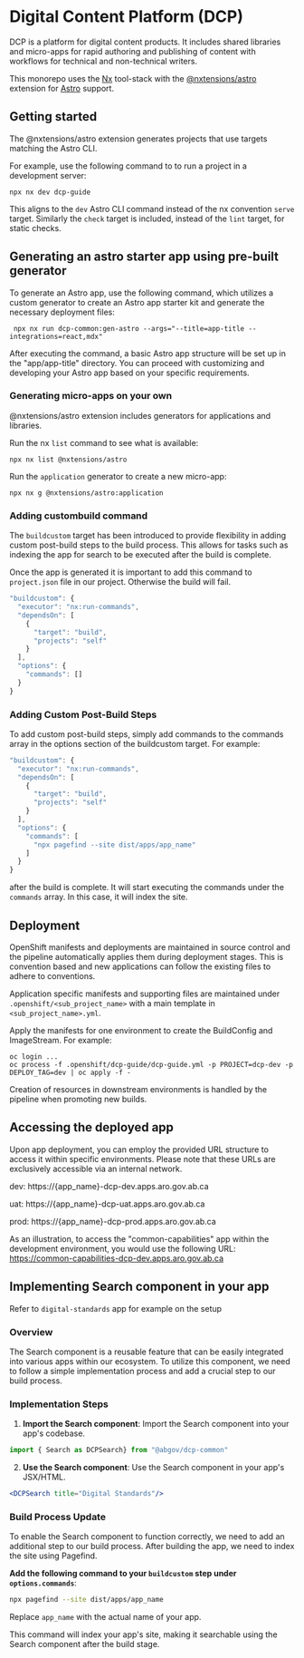 # Digital Content Platform (DCP)

DCP is a platform for digital content products. It includes shared libraries and micro-apps for rapid authoring and publishing of content with workflows for technical and non-technical writers.

This monorepo uses the [Nx](https://nx.dev) tool-stack with the [@nxtensions/astro](https://github.com/nxtensions/nxtensions) extension for [Astro](https://astro.build/) support.


## Getting started
The @nxtensions/astro extension generates projects that use targets matching the Astro CLI.

For example, use the following command to to run a project in a development server:
```
npx nx dev dcp-guide
```

This aligns to the `dev` Astro CLI command instead of the nx convention `serve` target. Similarly the `check` target is included, instead of the `lint` target, for static checks.

## Generating an astro starter app using pre-built generator

To generate an Astro app, use the following command, which utilizes a custom generator to create an Astro app starter kit and generate the necessary deployment files:

```
 npx nx run dcp-common:gen-astro --args="--title=app-title --integrations=react,mdx"
 ```
 
After executing the command, a basic Astro app structure will be set up in the "app/app-title" directory. You can proceed with customizing and developing your Astro app based on your specific requirements.

### Generating micro-apps on your own
@nxtensions/astro extension includes generators for applications and libraries.

Run the nx `list` command to see what is available:
```
npx nx list @nxtensions/astro
```

Run the `application` generator to create a new micro-app:
```
npx nx g @nxtensions/astro:application
```

### Adding custombuild command

The `buildcustom` target has been introduced to provide flexibility in adding custom post-build steps to the build process. This allows for tasks such as indexing the app for search to be executed after the build is complete.

Once the app is generated it is important to add this command to `project.json` file in our project. Otherwise the build will fail.

```javascript
"buildcustom": {
  "executor": "nx:run-commands",
  "dependsOn": [
    {
      "target": "build",
      "projects": "self"
    }
  ],
  "options": {
    "commands": []
  }
}
```

### Adding Custom Post-Build Steps

To add custom post-build steps, simply add commands to the commands array in the options section of the buildcustom target. For example:

```javascript
"buildcustom": {
  "executor": "nx:run-commands",
  "dependsOn": [
    {
      "target": "build",
      "projects": "self"
    }
  ],
  "options": {
    "commands": [
      "npx pagefind --site dist/apps/app_name"
    ]
  }
}
```

after the build is complete. It will start executing the commands under the `commands` array. In this case, it will index the site.

## Deployment

OpenShift manifests and deployments are maintained in source control and the pipeline automatically applies them during deployment stages. This is convention based and new applications can follow the existing files to adhere to conventions.

Application specific manifests and supporting files are maintained under `.openshift/<sub_project_name>` with a main template in `<sub_project_name>.yml`.

Apply the manifests for one environment to create the BuildConfig and ImageStream. For example:
```
oc login ...
oc process -f .openshift/dcp-guide/dcp-guide.yml -p PROJECT=dcp-dev -p DEPLOY_TAG=dev | oc apply -f -
```

Creation of resources in downstream environments is handled by the pipeline when promoting new builds.

## Accessing the deployed app

Upon app deployment, you can employ the provided URL structure to access it within specific environments. Please note that these URLs are exclusively accessible via an internal network.

dev:  https://{app_name}-dcp-dev.apps.aro.gov.ab.ca

uat:  https://{app_name}-dcp-uat.apps.aro.gov.ab.ca

prod:  https://{app_name}-dcp-prod.apps.aro.gov.ab.ca

As an illustration, to access the "common-capabilities" app within the development environment, you would use the following URL: https://common-capabilities-dcp-dev.apps.aro.gov.ab.ca

## Implementing Search component in your app

Refer to `digital-standards` app for example on the setup

### Overview

The Search component is a reusable feature that can be easily integrated into various apps within our ecosystem. To utilize this component, we need to follow a simple implementation process and add a crucial step to our build process.

### Implementation Steps

1. **Import the Search component**: Import the Search component into your app's codebase.

```javascript
import { Search as DCPSearch} from "@abgov/dcp-common"
```
    
2. **Use the Search component**: Use the Search component in your app's JSX/HTML.
```jsx
<DCPSearch title="Digital Standards"/>
```

### Build Process Update

To enable the Search component to function correctly, we need to add an additional step to our build process. After building the app, we need to index the site using Pagefind.

**Add the following command to your `buildcustom` step under `options.commands`**:
```bash
npx pagefind --site dist/apps/app_name
```
Replace `app_name` with the actual name of your app.

This command will index your app's site, making it searchable using the Search component after the build stage.